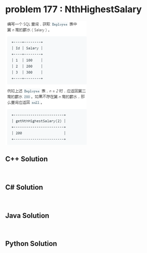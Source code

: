 
# problem 177 : NthHighestSalary

<img src="https://github.com/Peefy/PeefyLeetCode/blob/master/doc/101-200/177.NthHighestSalary/problem.png"/>

## C++ Solution

```c++



```

## C# Solution

```csharp



```

## Java Solution

```java



```

## Python Solution

```python



```


